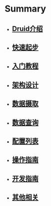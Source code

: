 # Summary

* ## [Druid介绍](README.md)

* ## [快速起步](GettingStarted/index.md)

* ## [入门教程](Tutorials/index.md)

* ## [架构设计](Design/index.md)

* ## [数据摄取](DataIngestion/index.md)

* ## [数据查询](Querying/index.md)

* ## [配置列表](Configuration/index.md)

* ## [操作指南](Operation/index.md)

* ## [开发指南](Development/index.md)

* ## [其他相关](Misc/index.md)

